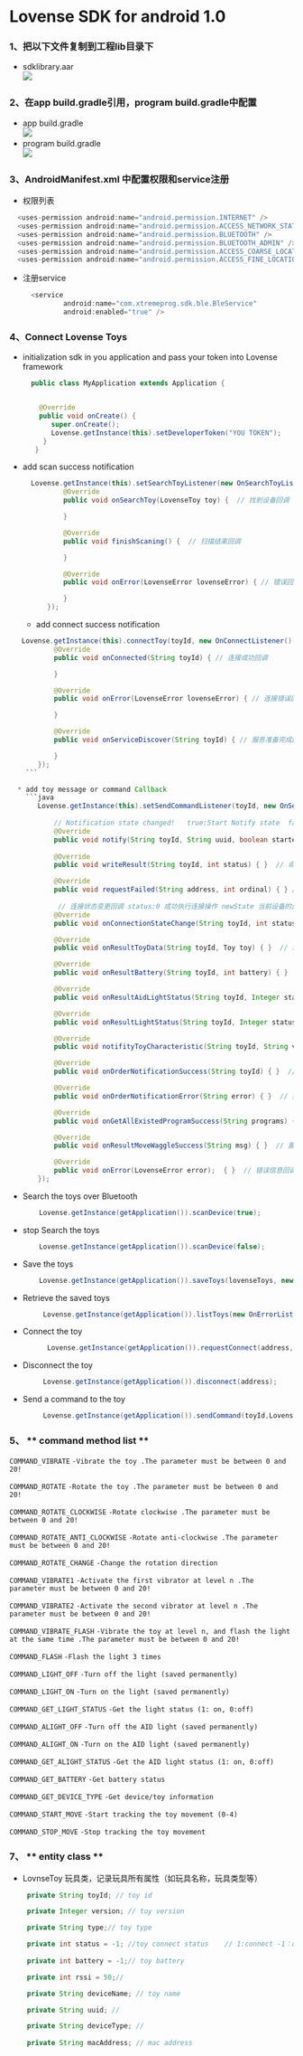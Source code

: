 # Lovense SDK for android 1.0
### 1、把以下文件复制到工程lib目录下
 * sdklibrary.aar <br>  ![](https://github.com/zyelement/sdk/blob/master/imgs/image1.png)
 
### 2、在app build.gradle引用，program build.gradle中配置
 * app  build.gradle<br>  ![](https://github.com/zyelement/sdk/blob/master/imgs/image2.png)
 * program build.gradle <br>  ![](https://github.com/zyelement/sdk/blob/master/imgs/image3.png)
 
### 3、AndroidManifest.xml 中配置权限和service注册
  * 权限列表<br> 
  ```java
    <uses-permission android:name="android.permission.INTERNET" />
    <uses-permission android:name="android.permission.ACCESS_NETWORK_STATE"/>
    <uses-permission android:name="android.permission.BLUETOOTH" />
    <uses-permission android:name="android.permission.BLUETOOTH_ADMIN" />
    <uses-permission android:name="android.permission.ACCESS_COARSE_LOCATION" />
    <uses-permission android:name="android.permission.ACCESS_FINE_LOCATION" />
```
* 注册service<br> 
  ```java
    <service
            android:name="com.xtremeprog.sdk.ble.BleService"
            android:enabled="true" />
    ```
    
### 4、Connect Lovense Toys
 * initialization sdk in you application and pass your token into Lovense framework
   ```java
     public class MyApplication extends Application {


       @Override
       public void onCreate() {
          super.onCreate();
          Lovense.getInstance(this).setDeveloperToken("YOU TOKEN");
        }
      }
    ```
* add scan success notification
  ```java
    Lovense.getInstance(this).setSearchToyListener(new OnSearchToyListener() {
            @Override
            public void onSearchToy(LovenseToy toy) {  // 找到设备回调

            }

            @Override
            public void finishScaning() {  // 扫描结束回调

            }

            @Override
            public void onError(LovenseError lovenseError) { // 错误回调

            }
        });
     ```
  * add connect success notification
 ```java
    Lovense.getInstance(this).connectToy(toyId, new OnConnectListener() {
            @Override
            public void onConnected(String toyId) { // 连接成功回调

            }

            @Override
            public void onError(LovenseError lovenseError) { // 连接错误回调

            }

            @Override
            public void onServiceDiscover(String toyId) { // 服务准备完成回调

            }
        });
     ```
 
   * add toy message or command Callback
     ```java
        Lovense.getInstance(this).setSendCommandListener(toyId, new OnSendCommandListener() {
       
            // Notification state changed!   true:Start Notify state  false:Stop Notify state
            @Override
            public void notify(String toyId, String uuid, boolean started) { } 
            
            @Override
            public void writeResult(String toyId, int status) { }  // 命令发送完成回调

            @Override
            public void requestFailed(String address, int ordinal) { } // 命令发送请求失败
            
             // 连接状态变更回调 status:0 成功执行连接操作 newState 当前设备的连接状态，0 设备已断开 1:设备正在连接 2：设备已连接 3：设备正在断开
            @Override
            public void onConnectionStateChange(String toyId, int status, int newState) { }

            @Override
            public void onResultToyData(String toyId, Toy toy) { }  // 玩具参数回调

            @Override
            public void onResultBattery(String toyId, int battery) { }  //电量回调

            @Override
            public void onResultAidLightStatus(String toyId, Integer status) { }  // 辅助灯状态回调

            @Override
            public void onResultLightStatus(String toyId, Integer status) { } // 指示灯状态回调

            @Override
            public void notifityToyCharacteristic(String toyId, String value) { }  // 其他信息回调

            @Override
            public void onOrderNotificationSuccess(String toyId) { }  // 指令发送成功回调

            @Override
            public void onOrderNotificationError(String error) { }  // 指令错误（无法识别）回调

            @Override
            public void onGetAllExistedProgramSuccess(String programs) { }  // 获取指令列表成功回调

            @Override
            public void onResultMoveWaggleSuccess(String msg) { }  // 震动信息回调

            @Override
            public void onError(LovenseError error);  { }  // 错误信息回调
        });

   ```
  * Search the toys over Bluetooth
    ```java
        Lovense.getInstance(getApplication()).scanDevice(true);
    ```
 * stop Search the toys 
    ```java
        Lovense.getInstance(getApplication()).scanDevice(false);
    ```
 * Save the toys
    ```java
        Lovense.getInstance(getApplication()).saveToys(lovenseToys, new OnErrorListener());
    ```
 * Retrieve the saved toys
   ```java
        Lovense.getInstance(getApplication()).listToys(new OnErrorListener());
    ```
 * Connect the toy
   ```java
         Lovense.getInstance(getApplication()).requestConnect(address,new OnConnectListener());
    ```
 * Disconnect the toy
    ```java
         Lovense.getInstance(getApplication()).disconnect(address);
    ```
 *  Send a command to the toy
    ```java
         Lovense.getInstance(getApplication()).sendCommand(toyId,LovenseToy.COMMAND_VIBRATE,vibrateLevel);
    ```
    
 ### 5、 ** command method list **
  `COMMAND_VIBRATE`
  `-Vibrate the toy .The parameter must be between 0 and 20!`

  `COMMAND_ROTATE`
  `-Rotate the toy .The parameter must be between 0 and 20!`

  `COMMAND_ROTATE_CLOCKWISE`
  `-Rotate clockwise .The parameter must be between 0 and 20!`

  `COMMAND_ROTATE_ANTI_CLOCKWISE`
  `-Rotate anti-clockwise .The parameter must be between 0 and 20!`

  `COMMAND_ROTATE_CHANGE`
  `-Change the rotation direction`

  `COMMAND_VIBRATE1`
  `-Activate the first vibrator at level n .The parameter must be between 0 and 20!`

  `COMMAND_VIBRATE2`
  `-Activate the second vibrator at level n .The parameter must be between 0 and 20!`

  `COMMAND_VIBRATE_FLASH`
  `-Vibrate the toy at level n, and flash the light at the same time .The parameter must be between 0 and 20!`

  `COMMAND_FLASH`
  `-Flash the light 3 times`

  `COMMAND_LIGHT_OFF`
  `-Turn off the light (saved permanently)`

  `COMMAND_LIGHT_ON`
  `-Turn on the light (saved permanently)`

  `COMMAND_GET_LIGHT_STATUS`
  `-Get the light status (1: on, 0:off)`

  `COMMAND_ALIGHT_OFF`
  `-Turn off the AID light (saved permanently)`

  `COMMAND_ALIGHT_ON`
  `-Turn on the AID light (saved permanently)`

  `COMMAND_GET_ALIGHT_STATUS`
  `-Get the AID light status (1: on, 0:off)`

  `COMMAND_GET_BATTERY`
  `-Get battery status`

  `COMMAND_GET_DEVICE_TYPE`
  `-Get device/toy information`

  `COMMAND_START_MOVE`
  `-Start tracking the toy movement (0-4)`

  `COMMAND_STOP_MOVE`
  `-Stop tracking the toy movement`
  
 ### 7、 ** entity class **
   * LovnseToy 玩具类，记录玩具所有属性（如玩具名称，玩具类型等）
     ```java
      private String toyId; // toy id

      private Integer version; // toy version

      private String type;// toy type

      private int status = -1; //toy connect status    // 1:connect -1：disconnect
   
      private int battery = -1;// toy battery

      private int rssi = 50;//

      private String deviceName; // toy name

      private String uuid; //

      private String deviceType; // 
      
      private String macAddress; // mac address
     ```
      
